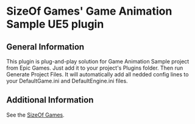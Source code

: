 SizeOf Games' Game Animation Sample UE5 plugin
===

General Information
----
This plugin is plug-and-play solution for Game Animation Sample project from Epic Games.
Just add it to your project's Plugins folder. Then run Generate Project Files.
It will automatically add all nedded config lines to your DefaultGame.ini and DefaultEngine.ini files.

Additional Information
----
See the [SizeOf Games](https://sizeofgames.com/).
